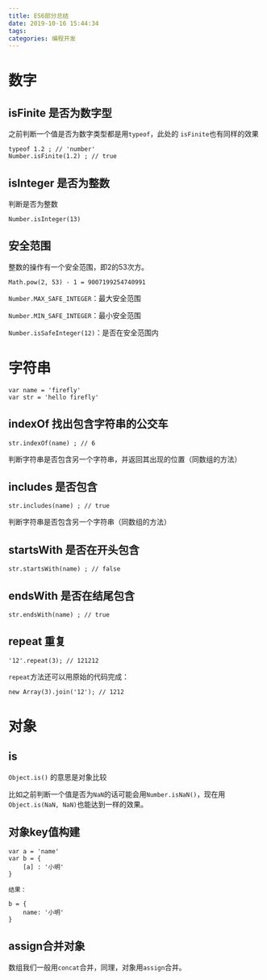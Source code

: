 ```yaml
---
title: ES6部分总结
date: 2019-10-16 15:44:34
tags:
categories: 编程开发
---
```


# 数字

## isFinite 是否为数字型

之前判断一个值是否为数字类型都是用`typeof`，此处的 `isFinite`也有同样的效果

```
typeof 1.2 ; // 'number'
Number.isFinite(1.2) ; // true
```

## isInteger 是否为整数

判断是否为整数

`Number.isInteger(13)`

## 安全范围

整数的操作有一个安全范围，即2的53次方。

`Math.pow(2, 53) - 1 = 9007199254740991`

`Number.MAX_SAFE_INTEGER`：最大安全范围

`Number.MIN_SAFE_INTEGER`：最小安全范围

`Number.isSafeInteger(12)`：是否在安全范围内

# 字符串

```
var name = 'firefly'
var str = 'hello firefly'
```

## indexOf 找出包含字符串的公交车

`str.indexOf(name) ; // 6`

判断字符串是否包含另一个字符串，并返回其出现的位置（同数组的方法）

## includes 是否包含

`str.includes(name) ; // true`

判断字符串是否包含另一个字符串（同数组的方法）

## startsWith 是否在开头包含

`str.startsWith(name) ; // false`

## endsWith 是否在结尾包含

`str.endsWith(name) ; // true`

## repeat 重复

`'12'.repeat(3); // 121212`

`repeat`方法还可以用原始的代码完成：

```
new Array(3).join('12'); // 1212
```

# 对象

## is

`Object.is()` 的意思是对象比较

比如之前判断一个值是否为`NaN`的话可能会用`Number.isNaN()`，现在用`Object.is(NaN, NaN)`也能达到一样的效果。

## 对象key值构建

```
var a = 'name'
var b = {
    [a] : '小明'
}

结果：

b = {
    name: '小明'
}
```

## assign合并对象

数组我们一般用`concat`合并，同理，对象用`assign`合并。

